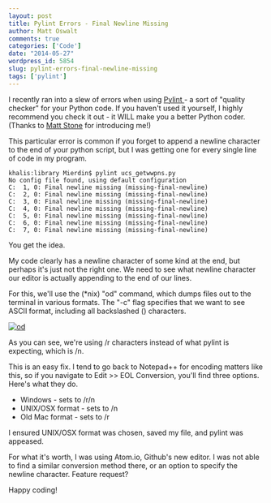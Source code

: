 ```yaml
---
layout: post
title: Pylint Errors - Final Newline Missing
author: Matt Oswalt
comments: true
categories: ['Code']
date: "2014-05-27"
wordpress_id: 5854
slug: pylint-errors-final-newline-missing
tags: ['pylint']
---
```



I recently ran into a slew of errors when using [Pylint ](http://www.pylint.org/)- a sort of "quality checker" for your Python code. If you haven't used it yourself, I highly recommend you check it out - it WILL make you a better Python coder.(Thanks to [Matt Stone](https://twitter.com/bigmstone) for introducing me!)

This particular error is common if you forget to append a newline character to the end of your python script, but I was getting one for every single line of code in my program.

    khalis:library Mierdin$ pylint ucs_getwwpns.py 
    No config file found, using default configuration
    C:  1, 0: Final newline missing (missing-final-newline)
    C:  2, 0: Final newline missing (missing-final-newline)
    C:  3, 0: Final newline missing (missing-final-newline)
    C:  4, 0: Final newline missing (missing-final-newline)
    C:  5, 0: Final newline missing (missing-final-newline)
    C:  6, 0: Final newline missing (missing-final-newline)
    C:  7, 0: Final newline missing (missing-final-newline)

You get the idea.

My code clearly has a newline character of some kind at the end, but perhaps it's just not the right one. We need to see what newline character our editor is actually appending to the end of our lines.

For this, we'll use the (*nix) "od" command, which dumps files out to the terminal in various formats. The "-c" flag specifies that we want to see ASCII format, including all backslashed () characters.

[![od](/assets/2014/05/od.png)](/assets/2014/05/od.png)

As you can see, we're using /r characters instead of what pylint is expecting, which is /n.

This is an easy fix. I tend to go back to Notepad++ for encoding matters like this, so if you navigate to Edit >> EOL Conversion, you'll find three options. Here's what they do.
	
  * Windows - sets to /r/n	
  * UNIX/OSX format - sets to /n
  * Old Mac format - sets to /r

I ensured UNIX/OSX format was chosen, saved my file, and pylint was appeased.

For what it's worth, I was using Atom.io, Github's new editor. I was not able to find a similar conversion method there, or an option to specify the newline character. Feature request?

Happy coding!